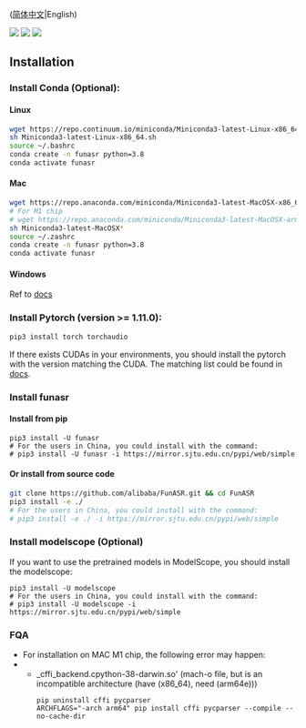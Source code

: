 ([简体中文](./installation_zh.md)|English)

<p align="left">
    <a href=""><img src="https://img.shields.io/badge/OS-Linux%2C%20Win%2C%20Mac-brightgreen.svg"></a>
    <a href=""><img src="https://img.shields.io/badge/Python->=3.7,<=3.10-aff.svg"></a>
    <a href=""><img src="https://img.shields.io/badge/Pytorch-%3E%3D1.11-blue"></a>
</p>

## Installation

### Install Conda (Optional):

#### Linux
```sh
wget https://repo.continuum.io/miniconda/Miniconda3-latest-Linux-x86_64.sh
sh Miniconda3-latest-Linux-x86_64.sh
source ~/.bashrc
conda create -n funasr python=3.8
conda activate funasr
```
#### Mac
```sh
wget https://repo.anaconda.com/miniconda/Miniconda3-latest-MacOSX-x86_64.sh
# For M1 chip
# wget https://repo.anaconda.com/miniconda/Miniconda3-latest-MacOSX-arm64.sh
sh Miniconda3-latest-MacOSX*
source ~/.zashrc
conda create -n funasr python=3.8
conda activate funasr
```
#### Windows
Ref to [docs](https://docs.conda.io/en/latest/miniconda.html#windows-installers)

### Install Pytorch (version >= 1.11.0):

```sh
pip3 install torch torchaudio
```
If there exists CUDAs in your environments, you should install the pytorch with the version matching the CUDA. The matching list could be found in [docs](https://pytorch.org/get-started/previous-versions/).
### Install funasr

#### Install from pip

```shell
pip3 install -U funasr
# For the users in China, you could install with the command:
# pip3 install -U funasr -i https://mirror.sjtu.edu.cn/pypi/web/simple
```

#### Or install from source code

``` sh
git clone https://github.com/alibaba/FunASR.git && cd FunASR
pip3 install -e ./
# For the users in China, you could install with the command:
# pip3 install -e ./ -i https://mirror.sjtu.edu.cn/pypi/web/simple
```

### Install modelscope (Optional)
If you want to use the pretrained models in ModelScope, you should install the modelscope:

```shell
pip3 install -U modelscope
# For the users in China, you could install with the command:
# pip3 install -U modelscope -i https://mirror.sjtu.edu.cn/pypi/web/simple
```

### FQA
- For installation on MAC M1 chip, the following error may happen:
- - _cffi_backend.cpython-38-darwin.so' (mach-o file, but is an incompatible architecture (have (x86_64), need (arm64e)))
    ```shell
    pip uninstall cffi pycparser
    ARCHFLAGS="-arch arm64" pip install cffi pycparser --compile --no-cache-dir
    ```

